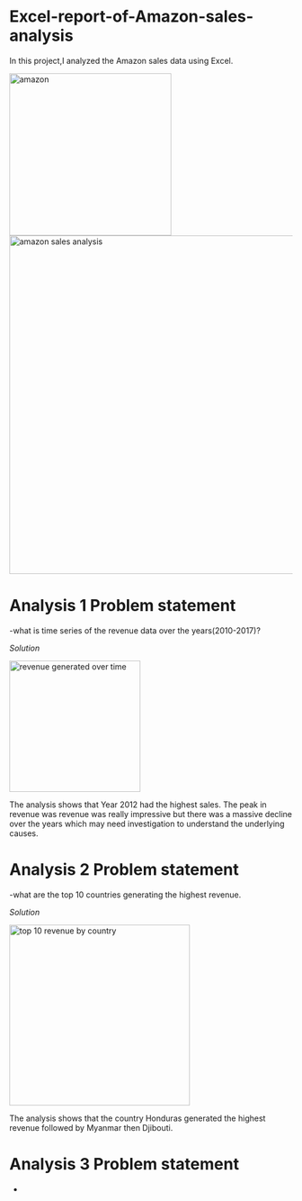 # Excel-report-of-Amazon-sales-analysis
In this project,I analyzed the Amazon sales data using Excel.

<img width="288" alt="amazon" src="https://github.com/user-attachments/assets/377b06d5-5fb0-4fc7-a612-24afda04e785">

<img width="601" alt="amazon sales analysis" src="https://github.com/user-attachments/assets/ceae1a03-a661-4abb-84a9-b875201efd74">


# Analysis 1 Problem statement
-what is time series of the revenue data over the years(2010-2017)?

*Solution*

<img width="233" alt="revenue generated over time" src="https://github.com/user-attachments/assets/4f8f4e3a-4d3b-4e10-9cf6-0e59fc854b73">


The analysis shows that Year 2012 had the highest sales. The peak in revenue was revenue was really impressive but there was a massive decline over the years which may need investigation to understand the underlying causes.


# Analysis 2 Problem statement
-what are the top 10 countries generating the highest revenue.

*Solution*

<img width="321" alt="top 10 revenue by country" src="https://github.com/user-attachments/assets/28d24320-f155-4483-93cc-f432be71a632">

The analysis shows that the country Honduras generated the highest revenue followed by Myanmar then Djibouti.



# Analysis 3 Problem statement
-



